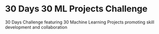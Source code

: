 # 30 Days 30 ML Projects Challenge
30 Days Challenge featuring 30 Machine Learning Projects promoting skill development and collaboration
